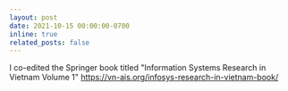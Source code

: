 ```yaml
---
layout: post
date: 2021-10-15 00:00:00-0700
inline: true
related_posts: false
---
```


I co-edited the Springer book titled "Information Systems Research in Vietnam Volume 1" https://vn-ais.org/infosys-research-in-vietnam-book/